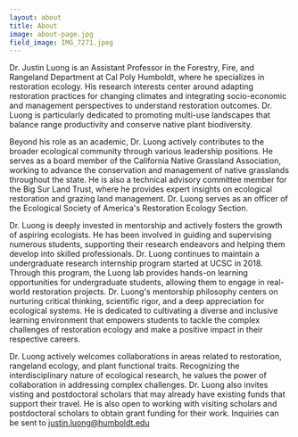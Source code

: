 ```yaml
---
layout: about
title: About
image: about-page.jpg
field_image: IMG_7271.jpeg
---
```

Dr. Justin Luong is an Assistant Professor in the Forestry, Fire, and Rangeland Department at Cal Poly Humboldt, where he specializes in restoration ecology. His research interests center around adapting restoration practices for changing climates and integrating socio-economic and management perspectives to understand restoration outcomes. Dr. Luong is particularly dedicated to promoting multi-use landscapes that balance range productivity and conserve native plant biodiversity.

Beyond his role as an academic, Dr. Luong actively contributes to the broader ecological community through various leadership positions. He serves as a board member of the California Native Grassland Association, working to advance the conservation and management of native grasslands throughout the state. He is also a technical advisory committee member for the Big Sur Land Trust, where he provides expert insights on ecological restoration and grazing land management. Dr. Luong serves as an officer of the Ecological Society of America's Restoration Ecology Section.

Dr. Luong is deeply invested in mentorship and actively fosters the growth of aspiring ecologists. He has been involved in guiding and supervising numerous students, supporting their research endeavors and helping them develop into skilled professionals. Dr. Luong continues to maintain a undergraduate research internship program started at UCSC in 2018. Through this program, the Luong lab provides hands-on learning opportunities for undergraduate students, allowing them to engage in real-world restoration projects. Dr. Luong's mentorship philosophy centers on nurturing critical thinking, scientific rigor, and a deep appreciation for ecological systems. He is dedicated to cultivating a diverse and inclusive learning environment that empowers students to tackle the complex challenges of restoration ecology and make a positive impact in their respective careers.

Dr. Luong actively welcomes collaborations in areas related to restoration, rangeland ecology, and plant functional traits. Recognizing the interdisciplinary nature of ecological research, he values the power of collaboration in addressing complex challenges. Dr. Luong also invites visting and postdoctoral scholars that may already have existing funds that support their travel. He is also open to working with visiting scholars and postdoctoral scholars to obtain grant funding for their work. Inquiries can be sent to justin.luong@humboldt.edu 
